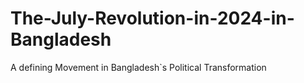 # The-July-Revolution-in-2024-in-Bangladesh
A defining Movement in Bangladesh`s Political Transformation
